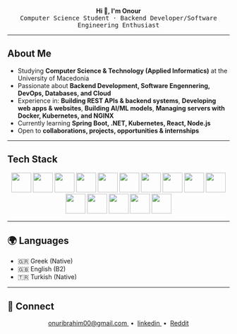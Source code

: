 <!-- Minimal Professional Banner -->
<p align="center">
  <b>Hi 👋, I'm Onour</b><br>
  <samp>Computer Science Student · Backend Developer/Software Engineering Enthusiast</samp>
</p>

---

##  About Me
-  Studying **Computer Science & Technology (Applied Informatics)** at the University of Macedonia  
-  Passionate about **Backend Development, Software Engennering, DevOps, Databases, and Cloud**  
-  Experience in: **Building REST APIs & backend systems**, **Developing web apps & websites**, **Building AI/ML models**, **Managing servers with Docker, Kubernetes, and NGINX**  
-  Currently learning **Spring Boot, .NET, Kubernetes, React, Node.js** 
-  Open to **collaborations, projects, opportunities & internships** 

---

##  Tech Stack
<p align="center">
  <!-- Programming Languages -->
  <img src="https://cdn.jsdelivr.net/gh/devicons/devicon/icons/java/java-original.svg" width="45" height="45"/>
  <img src="https://cdn.jsdelivr.net/gh/devicons/devicon/icons/python/python-original.svg" width="45" height="45"/>
  <img src="https://cdn.jsdelivr.net/gh/devicons/devicon/icons/php/php-original.svg" width="45" height="45"/>
  <img src="https://cdn.jsdelivr.net/gh/devicons/devicon/icons/javascript/javascript-original.svg" width="45" height="45"/>
  <img src="https://cdn.jsdelivr.net/gh/devicons/devicon/icons/html5/html5-original.svg" width="45" height="45"/>
  <img src="https://cdn.jsdelivr.net/gh/devicons/devicon/icons/css3/css3-original.svg" width="45" height="45"/>
  
  <!-- Databases -->
  <img src="https://cdn.jsdelivr.net/gh/devicons/devicon/icons/mysql/mysql-original.svg" width="45" height="45"/>
  <img src="https://cdn.jsdelivr.net/gh/devicons/devicon/icons/postgresql/postgresql-original.svg" width="45" height="45"/>
  
  <!-- Frameworks & Tools -->
  <img src="https://cdn.jsdelivr.net/gh/devicons/devicon/icons/spring/spring-original.svg" width="45" height="45"/>
  <img src="https://cdn.jsdelivr.net/gh/devicons/devicon/icons/docker/docker-original.svg" width="45" height="45"/>
  <img src="https://cdn.jsdelivr.net/gh/devicons/devicon/icons/kubernetes/kubernetes-plain.svg" width="45" height="45"/>
  <img src="https://cdn.jsdelivr.net/gh/devicons/devicon/icons/git/git-original.svg" width="45" height="45"/>
  <img src="https://cdn.jsdelivr.net/gh/devicons/devicon/icons/intellij/intellij-original.svg" width="45" height="45"/>
  <img src="https://cdn.jsdelivr.net/gh/devicons/devicon/icons/vscode/vscode-original.svg" width="45" height="45"/>
  <img src="https://www.vectorlogo.zone/logos/getpostman/getpostman-icon.svg" width="45" height="45"/>
</p>

---

## 🌍 Languages
- 🇬🇷 Greek (Native)  
- 🇬🇧 English (B2)  
- 🇹🇷 Turkish (Native)  

---
## 🤝 Connect

<p align="center">
  <a href="mailto:onuribrahim00@gmail.com" target="_blank" rel="noopener noreferrer">
    onuribrahim00@gmail.com
  </a>
  &nbsp;•&nbsp;
 
  <a href="https://www.linkedin.com/in/onouribrachim" target="_blank">
    linkedin
  </a>
  &nbsp;•&nbsp;
  
  <a href="https://www.reddit.com/user/Onulaa" target="_blank" rel="noopener noreferrer">
    Reddit
  </a>
</p>
